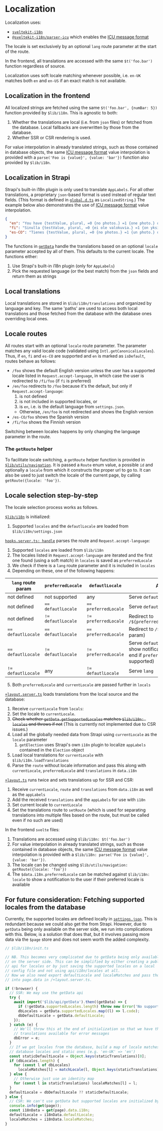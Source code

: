 # Localization

Localization uses:

- [`sveltekit-i18n`](https://github.com/sveltekit-i18n/lib)
- [`@sveltekit-i18n/parser-icu`](https://github.com/sveltekit-i18n/parsers/tree/master/parser-icu) which enables the [ICU message format](https://formatjs.io/docs/intl-messageformat/)

The locale is set exclusively by an optional `lang` route parameter at the start of the route.

In the frontend, all translations are accessed with the same `$t('foo.bar')` function regardless of source.

Localization uses soft locale matching whenever possible, i.e. `en-UK` matches both `en` and `en-US` if an exact match is not available.

## Localization in the frontend

All localized strings are fetched using the same `$t('foo.bar', {numBar: 5})` function provided by `$lib/i18n`. This is agnostic to both:

1. Whether the translations are local (i.e. from `json` files) or fetched from the database. Local fallbacks are overwritten by those from the database.
2. Whether SSR or CSR rendering is used.

For value interpolation in already translated strings, such as those contained in database objects, the same [ICU message format](https://formatjs.io/docs/intl-messageformat/) value interpolation is provided with a `parse('Foo is {value}', {value: 'bar'})` function also provided by `$lib/i18n`.

## Localization in Strapi

Strapi's built-in i18n plugin is only used to translate `AppLabels`. For all other translations, a proprietary `json`-based format is used instead of regular text fields. (This format is defined in [`global.d.ts`](../frontend/src/lib/types/global.d.ts) as `LocalizedString`.) The example below also demonstrates the use of [ICU message format](https://formatjs.io/docs/intl-messageformat/) value interpolation.

```json
{
  "en": "You have {testValue, plural, =0 {no photos.} =1 {one photo.} other {# photos.}}",
  "fi": "Sinulla {testValue, plural, =0 {ei ole valokuvia.} =1 {on yksi valokuva.} other {on # valokuvaa.}}",
  "es-CO": "Tienes {testValue, plural, =0 {no photos.} =1 {un photo.} other {# photos.}}"
}
```

The functions in [`getData`](../frontend/src/lib/api/getData.ts) handle the translations based on an optional `locale` parameter accepted by all of them. This defaults to the current locale. The functions either:

1. Use Strapi's built-in i18n plugin (only for `AppLabels`)
2. Pick the requested language (or the best match) from the `json` fields and return them as strings

## Local translations

Local translations are stored in `$lib/i18n/translations` and organized by language and key. The same 'paths' are used to access both local translations and those fetched from the database with the database ones overriding local ones.

## Locale routes

All routes start with an optional `locale` route parameter. The parameter matches any valid locale code (validated using `Intl.getCanonicalLocales`). Thus, if `en`, `fi` and `es-CO` are supported and `en` is marked as `isDefault`, routes behave as follows:

- `/foo` shows the default English version unless the user has a supported locale listed in `Request.accept-language`, in which case the user is redirected to `/fi/foo` (if `fi` is preferred)
- `/en/foo` redirects to `/foo` because it's the default, but only if `Request.accept-language`:
  1. is not defined
  2. is not included in supported locales, or
  3. is `en`, i.e. is the default language from `settings.json`.
  - Otherwise, `/en/foo` is not redirected and shows the English version
- `/es-CO/foo` shows the Spanish version
- `/fi/foo` shows the Finnish version

Switching between locales happens by only changing the language parameter in the route.

### The `getRoute` helper

To facilitate locale switching, a `getRoute` helper function is provided in [`$lib/utils/navigation`](../utils/navigation.ts). It is passed a `Route` enum value, a possible `id` and optionally a `locale` from which it constructs the proper url to go to. It can also be used to just switch the locale of the current page, by calling `getRoute({locale: 'foo'})`.

## Locale selection step-by-step

The locale selection process works as follows.

[`$lib/i18n`](init.ts) is initialized:

1. Supported `locales` and the `defautlLocale` are loaded from `$lib/i18n/settings.json`

[`hooks.server.ts: handle`](../frontend/src/hooks.server.ts) parses the route and `Request.accept-language`:

1. Supported `locales` are loaded from `$lib/i18n`
2. The locales listed in `Request.accept-language` are iterated and the first one found (using a soft match) in `locales` is saved as `preferredLocale`
3. We check if there is a `lang` route parameter and it is included in `locales`
4. Depending on these, one of the following happens:

| `lang` route param | `preferredLocale`  | `defautlLocale`      | Action                                                                                           |
| ------------------ | ------------------ | -------------------- | ------------------------------------------------------------------------------------------------ |
| not defined        | not supported      | any                  | Serve `defautlLocale`                                                                            |
| not defined        | `== defautlLocale` | `== preferredLocale` | Serve `defautlLocale`                                                                            |
| not defined        | `!= defautlLocale` | `!= preferredLocale` | Redirect to `/${preferredLocale}/${route}`                                                       |
| `== defautlLocale` | `== defautlLocale` | `== preferredLocale` | Redirect to `/${route}` (no lang param)                                                          |
| `== defautlLocale` | `!= defautlLocale` | `!= preferredLocale` | Serve `defautlLocale` (and show notification in the front end if `preferredLocale` is supported) |
| `!= defautlLocale` | any                | `!= defautlLocale`   | Serve `lang`                                                                                     |

5. Both `preferredLocale` and `currentLocale` are passed further in `locals`

[`+layout.server.ts`](../frontend/src/routes/[[lang=locale]]/+layout.server.ts) loads translations from the local source and the database:

1. Receive `currentLocale` from `locals`:
2. Set the locale to `currentLocale`.
3. ~~Check whether `getData.getSupportedLocales` matches `$lib/i18n: locales` and throws if not~~ (This is currently not implemented due to CSR issues.)
4. Load all the globally needed data from Strapi using `currentLocale` as the `locale` parameter
   1. `getElection` uses Strapi's own `i18n` plugin to localize `appLabels` contained in the `Election` object
5. Load local translations for `currentLocale` with `$lib/i18n.loadTranslations`
6. Parse the `route` without locale information and pass this along with `currentLocale`, `preferredLocale` and `translations` in `data.i18n`

[`+layout.ts`](../frontend/src/routes/[[lang=locale]]/+layout.ts) runs twice and sets translations up for SSR and CSR:

1. Receive `currentLocale`, `route` and `translations` from `data.i18n` as well as the `appLabels`
2. Add the received `translations` and the `appLabels` for use with `i18n`
3. Set current locale to `currentLocale`
4. Set the translations route to `setRoute` (which is used for separating translations into multiple files based on the route, but must be called even if no such are used)

In the frontend `svelte` files:

1. Translations are accessed using `$lib/i18n: $t('foo.bar')`
2. For value interpolation in already translated strings, such as those contained in database objects, the same [ICU message format](https://formatjs.io/docs/intl-messageformat/) value interpolation is provided with a `$lib/i18n: parse('Foo is {value}', {value: 'bar'})`.
3. The locale can be changed using `$lib/utils/navigation: getRoute({locale: 'foo'})`
4. The `$data.i18n.preferredLocale` can be matched against `$lib/i18n: locale` to show a notification to the user if their preferred locale is available

## For future consideration: Fetching supported locales from the database

Currently, the supported locales are defined locally in [`settings.json`](./settings.json). This is redundant because we could also get the from Strapi. However, due to `getData` being only available on the server side, we run into complications with this. Below, is a solution that does that, but it involves passing more data via the `$page` store and does not seem worth the added complexity.

```ts
// $lib/i18n/init.ts

// NB. This becomes very complicated due to getData being only available
// on the server side. This can be simplified by either creating a public
// api for locales or by just saving the supported locales on a local
// config file and not using api/i18n/locales at all.
// Now we also need export defaultLocale and localeMatches and pass those
// into page.data in /+layout.server.ts.

if (!browser) {
  // SSR: We may use the getData api
  try {
    await import('$lib/api/getData').then((getData) => {
      if (!getData.supportedLocales.length) throw new Error('No supported locales found');
      dbLocales = getData.supportedLocales.map((l) => l.code);
      dbDefaultLocale = getData.defaultLocale;
    });
  } catch (e) {
    // We'll throw this at the end of initialization so that we have the static
    // translations available for error messages
    dbError = e;
  }
  // If we got locales from the database, build a map of locale matches between
  // database locales and static ones (e.g. 'en-UK' => 'en')
  const staticDefaultLocale = Object.keys(staticTranslations)[0];
  if (dbLocales.length) {
    for (const l of dbLocales)
      localeMatches[l] = matchLocale(l, Object.keys(staticTranslations)) ?? staticDefaultLocale;
  } else {
    // Otherwise just use an identity map
    for (const l in staticTranslations) localeMatches[l] = l;
  }
  defaultLocale = dbDefaultLocale ?? staticDefaultLocale;
} else {
  // CSR: We can't use getData but supported locales are initialized by now
  console.info(get(page));
  const i18nData = get(page).data.i18n;
  defaultLocale = i18nData.defaultLocale;
  localeMatches = i18nData.localeMatches;
}
```
